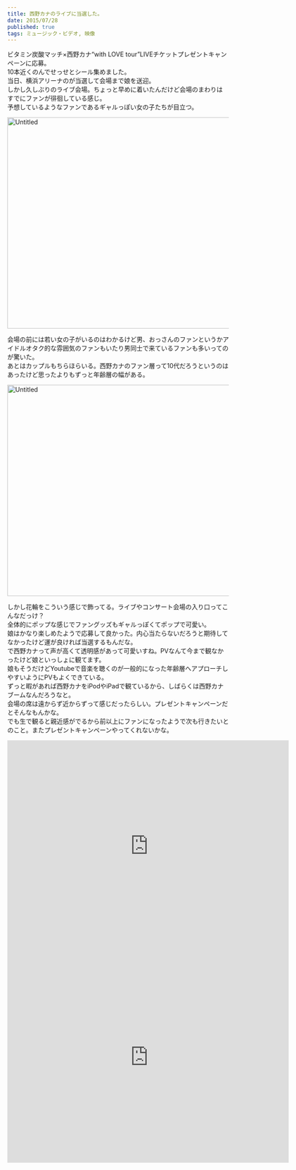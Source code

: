 ```yaml
---
title: 西野カナのライブに当選した。
date: 2015/07/28
published: true
tags: ミュージック・ビデオ, 映像
---
```


ビタミン炭酸マッチ×西野カナ“with LOVE tour”LIVEチケットプレゼントキャンペーンに応募。<br>
10本近くのんでせっせとシール集めました。<br>
当日、横浜アリーナのが当選して会場まで娘を送迎。<br>
しかし久しぶりのライブ会場。ちょっと早めに着いたんだけど会場のまわりはすでにファンが徘徊している感じ。<br>
予想しているようなファンであるギャルっぽい女の子たちが目立つ。

<a data-flickr-embed="true" href="https://www.flickr.com/photos/shigeki_takeguchi/19465788593/in/dateposted-public/" title="Untitled"><img src="https://farm4.staticflickr.com/3788/19465788593_0ee3f2ee8a_n.jpg" width="640" height="480" alt="Untitled"></a><script async src="//embedr.flickr.com/assets/client-code.js" charset="utf-8"></script>

会場の前には若い女の子がいるのはわかるけど男、おっさんのファンというかアイドルオタク的な雰囲気のファンもいたり男同士で来ているファンも多いってのが驚いた。<br>
あとはカップルもちらほらいる。西野カナのファン層って10代だろうというのはあったけど思ったよりもずっと年齢層の幅がある。<br>

<a data-flickr-embed="true" href="https://www.flickr.com/photos/shigeki_takeguchi/19898765710/in/dateposted-public/" title="Untitled"><img src="https://farm1.staticflickr.com/308/19898765710_733763e2e1_n.jpg" width="640" height="480" alt="Untitled"></a><script async src="//embedr.flickr.com/assets/client-code.js" charset="utf-8"></script>

しかし花輪をこういう感じで飾ってる。ライブやコンサート会場の入り口ってこんなだっけ？<br>
全体的にポップな感じでファングッズもギャルっぽくてポップで可愛い。<br>
娘はかなり楽しめたようで応募して良かった。内心当たらないだろうと期待してなかったけど運が良ければ当選するもんだな。<br>
で西野カナって声が高くて透明感があって可愛いすね。PVなんて今まで観なかったけど娘といっしょに観てます。<br>
娘もそうだけどYoutubeで音楽を聴くのが一般的になった年齢層へアプローチしやすいようにPVもよくできている。<br>
ずっと暇があれば西野カナをiPodやiPadで観ているから、しばらくは西野カナブームなんだろうなと。<br>
会場の席は遠からず近からずって感じだったらしい。プレゼントキャンペーンだとそんなもんかな。<br>
でも生で観ると親近感がでるから前以上にファンになったようで次も行きたいとのこと。またプレゼントキャンペーンやってくれないかな。

<iframe class="youtube mb10" width="640" height="480" src="https://www.youtube.com/embed/RY0VC4A4saE" frameborder="0" allowfullscreen></iframe>

<div class="itunes-link" data-itunes-id="1014439465"></div>

<iframe class="youtube mb10" width="640" height="480" src="https://www.youtube.com/embed/sawxwunW7G0?list=RDsawxwunW7G0" frameborder="0" allowfullscreen></iframe>

<div class="itunes-link" data-itunes-id="910119897"></div>
